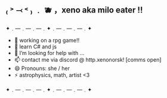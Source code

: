 ##        ₍ ˃ ⤙ ˂ ₎   ﹒ 🫐  ，xeno aka milo eater !! 

<!--**miloeater/miloeater** is a ✨ _special_ ✨ repository because its `README.md` (this file) appears on your GitHub profile. -->

✦﹒—﹒—﹒—﹒✦﹒—﹒—﹒—﹒✦

- 🔭 working on a rpg game!! 
- 🌱 learn C# and js
- 🤔 I’m looking for help with ...
- 📫 contact me via discord @ http.xenonorsk! [comms open]
- 😄 Pronouns: she / her
- ⚡ astrophysics, math, artist <3

✦﹒—﹒—﹒—﹒✦﹒—﹒—﹒—﹒✦



